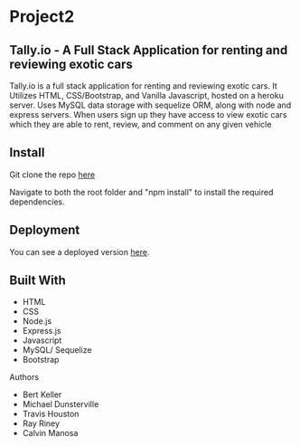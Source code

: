 # Project2


## Tally.io - A Full Stack Application for renting and reviewing exotic cars 

Tally.io is a full stack application for renting and reviewing exotic cars. It Utilizes HTML, CSS/Bootstrap, and Vanilla Javascript, hosted on a heroku server. Uses MySQL data storage with sequelize ORM, along with node and express servers. When users sign up they have access to view exotic cars which they are able to rent, review, and comment on any given vehicle  

## Install

Git clone the repo [here](https://github.com/bertwinkeller/Project2.git)

Navigate to both the root folder and  "npm install" to install the required dependencies.


## Deployment
You can see a deployed version [here](https://thawing-plateau-11744.herokuapp.com/index.html).

## Built With
* HTML
* CSS
* Node.js
* Express.js
* Javascript
* MySQL/ Sequelize
* Bootstrap

Authors
* Bert Keller
* Michael Dunsterville
* Travis Houston
* Ray Riney
* Calvin Manosa
